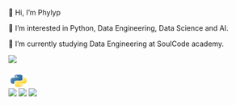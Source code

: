 👋 Hi, I’m Phylyp

👀 I’m interested in Python, Data Engineering, Data Science and AI.

🌱 I’m currently studying Data Engineering at SoulCode academy.

 <div>
  <a href="https://github.com/kh4r00n">
  <img height="180em" src="https://github-readme-stats.vercel.app/api?username=kh4r00n&theme=tokyonight&include_all_commits=true&count_private=true"/>
  <!-- <img height="180em" src="https://github-readme-stats.vercel.app/api/top-langs/?username=kh4r00n&layout=compact&langs_count=7&theme=midnight-purple"/>-->
  <!--<img height="180em" src="https://github-readme-stats.vercel.app/api/top-langs/?username=kh4r00n&theme=cobalt"/>-->
</div>

<div style="display: inline_block"><br>
  <!--<img align="center" alt="phy-Js" height="30" width="40" src="https://raw.githubusercontent.com/devicons/devicon/master/icons/javascript/javascript-plain.svg">-->
  <!--<img align="center" alt="phy-Ts" height="30" width="40" src="https://raw.githubusercontent.com/devicons/devicon/master/icons/typescript/typescript-plain.svg">-->
  <!--<img align="center" alt="phy-React" height="30" width="40" src="https://raw.githubusercontent.com/devicons/devicon/master/icons/react/react-original.svg">-->
  <!--<img align="center" alt="phy-HTML" height="30" width="40" src="https://raw.githubusercontent.com/devicons/devicon/master/icons/html5/html5-original.svg">-->
  <!--<img align="center" alt="phy-CSS" height="30" width="40" src="https://raw.githubusercontent.com/devicons/devicon/master/icons/css3/css3-original.svg">-->
  <img align="center" alt="phy-Python" height="30" width="40" src="https://raw.githubusercontent.com/devicons/devicon/master/icons/python/python-original.svg">
  <!--<img align="right" alt="gengar" src="https://64.media.tumblr.com/89576c369a0bc6e49d686a27b997c70f/tumblr_nthyd5K1DW1scncwdo1_540.gifv">-->
</div>

<div> 
  <a href="https://instagram.com/kh4r00n" target="_blank"><img src="https://img.shields.io/badge/-Instagram-%23E4405F?style=for-the-badge&logo=instagram&logoColor=white" target="_blank"></a>
  <a href = "mailto:phylyp.sc@gmail.com"><img src="https://img.shields.io/badge/-Gmail-%23333?style=for-the-badge&logo=gmail&logoColor=white" target="_blank"></a>
  <a href="https://www.linkedin.com/in/rafaella-ballerini-45875016a" target="_blank"><img src="https://img.shields.io/badge/-LinkedIn-%230077B5?style=for-the-badge&logo=linkedin&logoColor=white" target="_blank"></a> 
</div>
	

<!---
kh4r00n/kh4r00n is a ✨ special ✨ repository because its `README.md` (this file) appears on your GitHub profile.
You can click the Preview link to take a look at your changes.
--->
